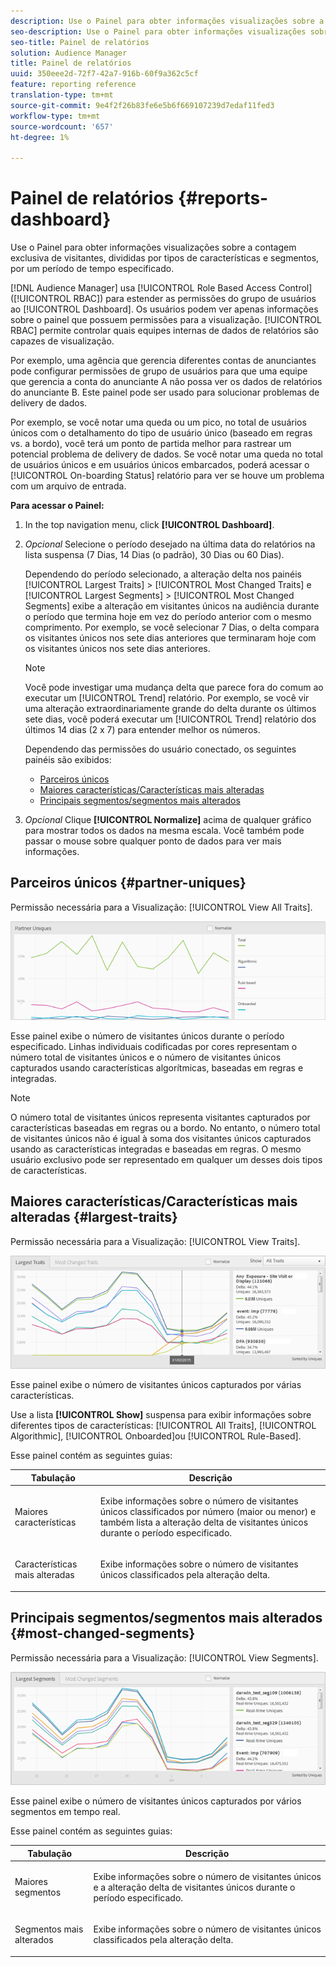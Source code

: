 ```yaml
---
description: Use o Painel para obter informações visualizações sobre a contagem exclusiva de visitantes de seus parceiros, divididas por tipos de características e segmentos, por um período de tempo especificado.
seo-description: Use o Painel para obter informações visualizações sobre a contagem exclusiva de visitantes de seus parceiros, divididas por tipos de características e segmentos, por um período de tempo especificado.
seo-title: Painel de relatórios
solution: Audience Manager
title: Painel de relatórios
uuid: 350eee2d-72f7-42a7-916b-60f9a362c5cf
feature: reporting reference
translation-type: tm+mt
source-git-commit: 9e4f2f26b83fe6e5b6f669107239d7edaf11fed3
workflow-type: tm+mt
source-wordcount: '657'
ht-degree: 1%

---
```



# Painel de relatórios {#reports-dashboard}

Use o Painel para obter informações visualizações sobre a contagem exclusiva de visitantes, divididas por tipos de características e segmentos, por um período de tempo especificado.

<!-- 

c_dashboard.xml

 -->

[!DNL Audience Manager] usa [!UICONTROL Role Based Access Control] ([!UICONTROL RBAC]) para estender as permissões do grupo de usuários ao [!UICONTROL Dashboard]. Os usuários podem ver apenas informações sobre o painel que possuem permissões para a visualização. [!UICONTROL RBAC] permite controlar quais equipes internas de dados de relatórios são capazes de visualização.

Por exemplo, uma agência que gerencia diferentes contas de anunciantes pode configurar permissões de grupo de usuários para que uma equipe que gerencia a conta do anunciante A não possa ver os dados de relatórios do anunciante B. Este painel pode ser usado para solucionar problemas de delivery de dados.

Por exemplo, se você notar uma queda ou um pico, no total de usuários únicos com o detalhamento do tipo de usuário único (baseado em regras vs. a bordo), você terá um ponto de partida melhor para rastrear um potencial problema de delivery de dados. Se você notar uma queda no total de usuários únicos e em usuários únicos embarcados, poderá acessar o [!UICONTROL On-boarding Status] relatório para ver se houve um problema com um arquivo de entrada.

**Para acessar o Painel:**

1. In the top navigation menu, click **[!UICONTROL Dashboard]**.
2. *Opcional* Selecione o período desejado na última data do relatórios na lista suspensa (7 Dias, 14 Dias (o padrão), 30 Dias ou 60 Dias).

   Dependendo do período selecionado, a alteração delta nos painéis [!UICONTROL Largest Traits] > [!UICONTROL Most Changed Traits] e [!UICONTROL Largest Segments] > [!UICONTROL Most Changed Segments] exibe a alteração em visitantes únicos na audiência durante o período que termina hoje em vez do período anterior com o mesmo comprimento. Por exemplo, se você selecionar 7 Dias, o delta compara os visitantes únicos nos sete dias anteriores que terminaram hoje com os visitantes únicos nos sete dias anteriores.

   >[!NOTE]
   >
   >Você pode investigar uma mudança delta que parece fora do comum ao executar um [!UICONTROL Trend] relatório. Por exemplo, se você vir uma alteração extraordinariamente grande do delta durante os últimos sete dias, você poderá executar um [!UICONTROL Trend] relatório dos últimos 14 dias (2 x 7) para entender melhor os números.

   Dependendo das permissões do usuário conectado, os seguintes painéis são exibidos:

   * [Parceiros únicos](../reporting/reports-dashboard.md#partner-uniques)
   * [Maiores características/Características mais alteradas](../reporting/reports-dashboard.md#largest-traits)
   * [Principais segmentos/segmentos mais alterados](../reporting/reports-dashboard.md#most-changed-segments)

3. *Opcional* Clique **[!UICONTROL Normalize]** acima de qualquer gráfico para mostrar todos os dados na mesma escala. Você também pode passar o mouse sobre qualquer ponto de dados para ver mais informações.

## Parceiros únicos {#partner-uniques}

Permissão necessária para a Visualização: [!UICONTROL View All Traits].

![](assets/partner_uniques.png)

Esse painel exibe o número de visitantes únicos durante o período especificado. Linhas individuais codificadas por cores representam o número total de visitantes únicos e o número de visitantes únicos capturados usando características algorítmicas, baseadas em regras e integradas.

>[!NOTE]
>
>O número total de visitantes únicos representa visitantes capturados por características baseadas em regras ou a bordo. No entanto, o número total de visitantes únicos não é igual à soma dos visitantes únicos capturados usando as características integradas e baseadas em regras. O mesmo usuário exclusivo pode ser representado em qualquer um desses dois tipos de características.

## Maiores características/Características mais alteradas {#largest-traits}

Permissão necessária para a Visualização: [!UICONTROL View Traits].

![](assets/largest_traits.png)

Esse painel exibe o número de visitantes únicos capturados por várias características.

Use a lista **[!UICONTROL Show]** suspensa para exibir informações sobre diferentes tipos de características: [!UICONTROL All Traits], [!UICONTROL Algorithmic], [!UICONTROL Onboarded]ou [!UICONTROL Rule-Based].

Esse painel contém as seguintes guias:

<table id="table_DA48BDEB4E0143BEA4EB85AC26FF6AE3"> 
 <thead> 
  <tr> 
   <th colname="col1" class="entry"> Tabulação </th> 
   <th colname="col2" class="entry"> Descrição </th> 
  </tr> 
 </thead>
 <tbody> 
  <tr> 
   <td colname="col1"> <p><span class="wintitle"> Maiores características</span> </p> </td> 
   <td colname="col2"> <p>Exibe informações sobre o número de visitantes únicos classificados por número (maior ou menor) e também lista a alteração delta de visitantes únicos durante o período especificado. </p> </td> 
  </tr> 
  <tr> 
   <td colname="col1"> <p><span class="wintitle"> Características mais alteradas</span> </p> </td> 
   <td colname="col2"> <p>Exibe informações sobre o número de visitantes únicos classificados pela alteração delta. </p> </td> 
  </tr> 
 </tbody> 
</table>

## Principais segmentos/segmentos mais alterados {#most-changed-segments}

Permissão necessária para a Visualização: [!UICONTROL View Segments].

![](assets/largest_segments.png)

Esse painel exibe o número de visitantes únicos capturados por vários segmentos em tempo real.

Esse painel contém as seguintes guias:

<table id="table_8E22E0579FA74C5A86CC40B40B2548BE"> 
 <thead> 
  <tr> 
   <th colname="col1" class="entry"> Tabulação </th> 
   <th colname="col2" class="entry"> Descrição </th> 
  </tr> 
 </thead>
 <tbody> 
  <tr> 
   <td colname="col1"> <p><span class="wintitle"> Maiores segmentos</span> </p> </td> 
   <td colname="col2"> <p>Exibe informações sobre o número de visitantes únicos e a alteração delta de visitantes únicos durante o período especificado. </p> </td> 
  </tr> 
  <tr> 
   <td colname="col1"> <p><span class="wintitle"> Segmentos mais alterados</span> </p> </td> 
   <td colname="col2"> <p>Exibe informações sobre o número de visitantes únicos classificados pela alteração delta. </p> </td> 
  </tr> 
 </tbody> 
</table>


